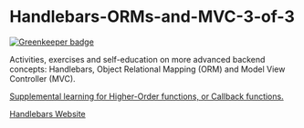 # Handlebars-ORMs-and-MVC-3-of-3

[![Greenkeeper badge](https://badges.greenkeeper.io/parallelam/Handlebars-ORMs-and-MVC-3-of-3.svg)](https://greenkeeper.io/)

Activities, exercises and self-education on more advanced backend concepts: Handlebars, Object Relational Mapping (ORM) and Model View Controller (MVC).


[Supplemental learning for Higher-Order functions, or Callback functions.](http://javascriptissexy.com/understand-javascript-callback-functions-and-use-them/)

[Handlebars Website](http://handlebarsjs.com/)
